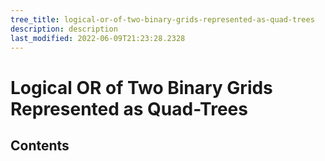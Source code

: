```yaml
---
tree_title: logical-or-of-two-binary-grids-represented-as-quad-trees
description: description
last_modified: 2022-06-09T21:23:28.2328
---
```


# Logical OR of Two Binary Grids Represented as Quad-Trees

## Contents
